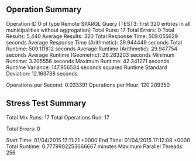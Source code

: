 Operation Summary
-----------------

Operation ID 0 of type Remote SPARQL Query (TEST3: first 320 entries in all municipalities without aggregation)
Total Runs: 17
Total Errors: 0
Total Results: 5,440
Average Results: 320
Total Response Time: 509.055629 seconds
Average Response Time (Arithmetic): 29.944449 seconds
Total Runtime: 509.111812 seconds
Average Runtime (Arithmetic): 29.947754 seconds
Average Runtime (Geometric): 26.283203 seconds
Minimum Runtime: 3.205556 seconds
Maximum Runtime: 42.341271 seconds
Runtime Variance: 147.956534 seconds squared
Runtime Standard Deviation: 12.163738 seconds

Operations per Second: 0.033391
Operations per Hour: 120.209350

Stress Test Summary
-----------------

Total Mix Runs: 17
Total Operations Run: 17

Total Errors: 0

Start Time: 01/04/2015 17:11:21 +0000
End Time: 01/04/2015 17:12:08 +0000
Total Runtime: 0.7779902253666667 minutes
Maximum Parallel Threads: 256
